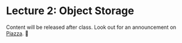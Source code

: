 # Lecture 2: Object Storage

Content will be released after class. Look out for an announcement on [Piazza](https://piazza.com/class/j6r4ozi6uu75px). 📣
